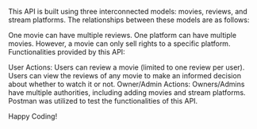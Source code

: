 This API is built using three interconnected models: movies, reviews, and stream platforms. The relationships between these models are as follows:

One movie can have multiple reviews.
One platform can have multiple movies.
However, a movie can only sell rights to a specific platform.
Functionalities provided by this API:

User Actions:
Users can review a movie (limited to one review per user).
Users can view the reviews of any movie to make an informed decision about whether to watch it or not.
Owner/Admin Actions:
Owners/Admins have multiple authorities, including adding movies and stream platforms.
Postman was utilized to test the functionalities of this API.

Happy Coding!
